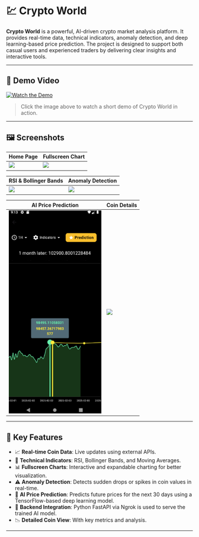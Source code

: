 # 💹 Crypto World

**Crypto World** is a powerful, AI-driven crypto market analysis platform. It provides real-time data, technical indicators, anomaly detection, and deep learning-based price prediction. The project is designed to support both casual users and experienced traders by delivering clear insights and interactive tools.

---

## 🎥 Demo Video

[![Watch the Demo](assets/screenshots/preview.png)](https://www.youtube.com/shorts/9b4NrTnpcw4)

> Click the image above to watch a short demo of Crypto World in action.

---

## 🖼️ Screenshots

| Home Page | Fullscreen Chart |
|-----------|------------------|
| ![](assets/screenshots/home.png) | ![](assets/screenshots/fullscreen.png) |

| RSI & Bollinger Bands | Anomaly Detection |
|------------------------|------------------|
| ![](assets/screenshots/rsi_bollinger.png) | ![](assets/screenshots/anomaly.png) |

| AI Price Prediction | Coin Details |
|---------------------|--------------|
| ![](assets/screenshots/prediction.png) | ![](assets/screenshots/details.png) |

---

## 🧠 Key Features

- 📈 **Real-time Coin Data**: Live updates using external APIs.
- 🧮 **Technical Indicators**: RSI, Bollinger Bands, and Moving Averages.
- 📊 **Fullscreen Charts**: Interactive and expandable charting for better visualization.
- ⚠️ **Anomaly Detection**: Detects sudden drops or spikes in coin values in real-time.
- 🤖 **AI Price Prediction**: Predicts future prices for the next 30 days using a TensorFlow-based deep learning model.
- 🔗 **Backend Integration**: Python FastAPI via Ngrok is used to serve the trained AI model.
- 📉 **Detailed Coin View**: With key metrics and analysis.

---
